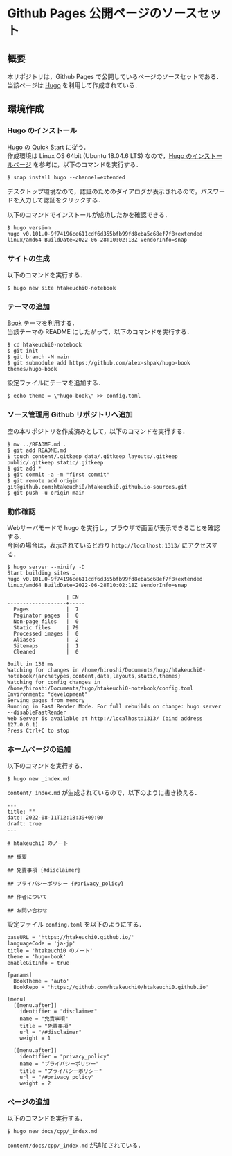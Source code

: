 # Github Pages 公開ページのソースセット

## 概要

本リポジトリは，Github Pages で公開しているページのソースセットである．    
当該ページは [Hugo](https://gohugo.io) を利用して作成されている．

## 環境作成

### Hugo のインストール

[Hugo の Quick Start](https://gohugo.io/getting-started/quick-start/) に従う．    
作成環境は Linux OS 64bit (Ubuntu 18.04.6 LTS) なので，[Hugo のインストールページ](https://gohugo.io/getting-started/installing) を参考に，以下のコマンドを実行する．

```shell
$ snap install hugo --channel=extended
```

デスクトップ環境なので，認証のためのダイアログが表示されるので，パスワードを入力して認証をクリックする．    

以下のコマンドでインストールが成功したかを確認できる．

```shell
$ hugo version
hugo v0.101.0-9f74196ce611cdf6d355bfb99fd8eba5c68ef7f8+extended linux/amd64 BuildDate=2022-06-28T10:02:18Z VendorInfo=snap
```

### サイトの生成

以下のコマンドを実行する．

```shell
$ hugo new site htakeuchi0-notebook
```

### テーマの追加

[Book](https://themes.gohugo.io/themes/hugo-book/) テーマを利用する．    
当該テーマの README にしたがって，以下のコマンドを実行する．

```shell
$ cd htakeuchi0-notebook
$ git init
$ git branch -M main
$ git submodule add https://github.com/alex-shpak/hugo-book themes/hugo-book
```

設定ファイルにテーマを追加する．

```shell
$ echo theme = \"hugo-book\" >> config.toml
```

### ソース管理用 Github リポジトリへ追加

空の本リポジトリを作成済みとして，以下のコマンドを実行する．

```shell
$ mv ../README.md .
$ git add README.md
$ touch content/.gitkeep data/.gitkeep layouts/.gitkeep public/.gitkeep static/.gitkeep
$ git add *
$ git commit -a -m "first commit"
$ git remote add origin git@github.com:htakeuchi0/htakeuchi0.github.io-sources.git
$ git push -u origin main
```

### 動作確認

Webサーバモードで hugo を実行し，ブラウザで画面が表示できることを確認する．    
今回の場合は，表示されているとおり `http://localhost:1313/` にアクセスする．

```shell
$ hugo server --minify -D
Start building sites … 
hugo v0.101.0-9f74196ce611cdf6d355bfb99fd8eba5c68ef7f8+extended linux/amd64 BuildDate=2022-06-28T10:02:18Z VendorInfo=snap

                   | EN  
-------------------+-----
  Pages            |  7  
  Paginator pages  |  0  
  Non-page files   |  0  
  Static files     | 79  
  Processed images |  0  
  Aliases          |  2  
  Sitemaps         |  1  
  Cleaned          |  0  

Built in 138 ms
Watching for changes in /home/hiroshi/Documents/hugo/htakeuchi0-notebook/{archetypes,content,data,layouts,static,themes}
Watching for config changes in /home/hiroshi/Documents/hugo/htakeuchi0-notebook/config.toml
Environment: "development"
Serving pages from memory
Running in Fast Render Mode. For full rebuilds on change: hugo server --disableFastRender
Web Server is available at http://localhost:1313/ (bind address 127.0.0.1)
Press Ctrl+C to stop
```

### ホームページの追加

以下のコマンドを実行する．

```shell
$ hugo new _index.md
```

`content/_index.md` が生成されているので，以下のように書き換える．

```
---
title: ""
date: 2022-08-11T12:18:39+09:00
draft: true
---

# htakeuchi0 のノート

## 概要

## 免責事項 {#disclaimer}

## プライバシーポリシー {#privacy_policy}

## 作者について

## お問い合わせ
```

設定ファイル `confing.toml` を以下のようにする．

```
baseURL = 'https://htakeuchi0.github.io/'
languageCode = 'ja-jp'
title = 'htakeuchi0 のノート'
theme = 'hugo-book'
enableGitInfo = true

[params]
  BookTheme = 'auto'
  BookRepo = 'https://github.com/htakeuchi0/htakeuchi0.github.io'

[menu]
  [[menu.after]]
    identifier = "disclaimer"
    name = "免責事項"
    title = "免責事項"
    url = "/#disclaimer"
    weight = 1

  [[menu.after]]
    identifier = "privacy_policy"
    name = "プライバシーポリシー"
    title = "プライバシーポリシー"
    url = "/#privacy_policy"
    weight = 2
```

### ページの追加

以下のコマンドを実行する．

```shell
$ hugo new docs/cpp/_index.md
```

`content/docs/cpp/_index.md` が追加されている．    

